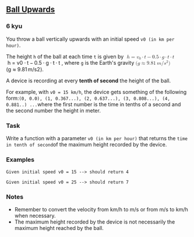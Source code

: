 <h2><a href=https://www.codewars.com/kata/566be96bb3174e155300001b/train/javascript target="_blank">Ball Upwards</a></h2><h3>6 kyu</h3><p>You throw a ball vertically upwards with an initial speed <code>v0 (in km per hour)</code>.</p><p>The height <code>h</code> of the ball at each time <code>t</code> is given by <span class="katex"><span class="katex-mathml"><math xmlns="http://www.w3.org/1998/Math/MathML"><mrow><mtext>  </mtext><mi>h</mi><mo>=</mo><msub><mi>v</mi><mn>0</mn></msub><mo>⋅</mo><mi>t</mi><mo>−</mo><mn>0.5</mn><mo>⋅</mo><mi>g</mi><mo>⋅</mo><mi>t</mi><mo>⋅</mo><mi>t</mi><mtext>  </mtext></mrow>\; h = v_0 \cdot t - 0.5 \cdot g \cdot t \cdot t \;</math></span><span aria-hidden="true" class="katex-html"><span class="base"><span style="height:0.6944em;" class="strut"></span><span style="margin-right:0.2778em;" class="mspace"></span><span class="mord mathnormal">h</span><span style="margin-right:0.2778em;" class="mspace"></span><span class="mrel">=</span><span style="margin-right:0.2778em;" class="mspace"></span></span><span class="base"><span style="height:0.5945em;vertical-align:-0.15em;" class="strut"></span><span class="mord"><span style="margin-right:0.03588em;" class="mord mathnormal">v</span><span class="msupsub"><span class="vlist-t vlist-t2"><span class="vlist-r"><span style="height:0.3011em;" class="vlist"><span style="top:-2.55em;margin-left:-0.0359em;margin-right:0.05em;"><span style="height:2.7em;" class="pstrut"></span><span class="sizing reset-size6 size3 mtight"><span class="mord mtight">0</span></span></span></span><span class="vlist-s">​</span></span><span class="vlist-r"><span style="height:0.15em;" class="vlist"><span></span></span></span></span></span></span><span style="margin-right:0.2222em;" class="mspace"></span><span class="mbin">⋅</span><span style="margin-right:0.2222em;" class="mspace"></span></span><span class="base"><span style="height:0.6984em;vertical-align:-0.0833em;" class="strut"></span><span class="mord mathnormal">t</span><span style="margin-right:0.2222em;" class="mspace"></span><span class="mbin">−</span><span style="margin-right:0.2222em;" class="mspace"></span></span><span class="base"><span style="height:0.6444em;" class="strut"></span><span class="mord">0.5</span><span style="margin-right:0.2222em;" class="mspace"></span><span class="mbin">⋅</span><span style="margin-right:0.2222em;" class="mspace"></span></span><span class="base"><span style="height:0.6389em;vertical-align:-0.1944em;" class="strut"></span><span style="margin-right:0.03588em;" class="mord mathnormal">g</span><span style="margin-right:0.2222em;" class="mspace"></span><span class="mbin">⋅</span><span style="margin-right:0.2222em;" class="mspace"></span></span><span class="base"><span style="height:0.6151em;" class="strut"></span><span class="mord mathnormal">t</span><span style="margin-right:0.2222em;" class="mspace"></span><span class="mbin">⋅</span><span style="margin-right:0.2222em;" class="mspace"></span></span><span class="base"><span style="height:0.6151em;" class="strut"></span><span class="mord mathnormal">t</span><span style="margin-right:0.2778em;" class="mspace"></span></span></span></span>, where <code>g</code> is the Earth's gravity <span class="katex"><span class="katex-mathml"><math xmlns="http://www.w3.org/1998/Math/MathML"><mrow><mo stretchy="false">(</mo><mi>g</mi><mo>≈</mo><mn>9.81</mn><mtext> </mtext><mi>m</mi><mi mathvariant="normal">/</mi><msup><mi>s</mi><mn>2</mn></msup><mo stretchy="false">)</mo></mrow>( g \approx 9.81 \, m/s^2 )</math></span><span aria-hidden="true" class="katex-html"><span class="base"><span style="height:1em;vertical-align:-0.25em;" class="strut"></span><span class="mopen">(</span><span style="margin-right:0.03588em;" class="mord mathnormal">g</span><span style="margin-right:0.2778em;" class="mspace"></span><span class="mrel">≈</span><span style="margin-right:0.2778em;" class="mspace"></span></span><span class="base"><span style="height:1.0641em;vertical-align:-0.25em;" class="strut"></span><span class="mord">9.81</span><span style="margin-right:0.1667em;" class="mspace"></span><span class="mord mathnormal">m</span><span class="mord">/</span><span class="mord"><span class="mord mathnormal">s</span><span class="msupsub"><span class="vlist-t"><span class="vlist-r"><span style="height:0.8141em;" class="vlist"><span style="top:-3.063em;margin-right:0.05em;"><span style="height:2.7em;" class="pstrut"></span><span class="sizing reset-size6 size3 mtight"><span class="mord mtight">2</span></span></span></span></span></span></span></span><span class="mclose">)</span></span></span></span>.</p><p>A device is recording at every <strong>tenth of second</strong> the height of the ball.</p><p>For example, with <code>v0 = 15 km/h</code>, the device gets something of the following form:<code>(0, 0.0), (1, 0.367...), (2, 0.637...), (3, 0.808...), (4, 0.881..) ...</code>where the first number is the time in tenths of a second and the second number the height in meter.</p><h3 id="task">Task</h3><p>Write a function with a parameter <code>v0 (in km per hour)</code> that returns the <code>time in tenth of second</code>of the maximum height recorded by the device.</p><h3 id="examples">Examples</h3><p><code>Given initial speed v0 = 15 --&gt; should return 4</code></p><p><code>Given initial speed v0 = 25 --&gt; should return 7</code></p><h3 id="notes">Notes</h3><ul><li>Remember to convert the velocity from km/h to m/s or from m/s to km/h when necessary.</li><li>The maximum height recorded by the device is not necessarily the maximum height reached by the ball.</li></ul>